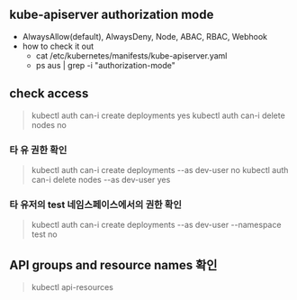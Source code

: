 
## kube-apiserver authorization mode
- AlwaysAllow(default), AlwaysDeny, Node, ABAC, RBAC, Webhook
- how to check it out
  - cat /etc/kubernetes/manifests/kube-apiserver.yaml
  - ps aus | grep -i "authorization-mode"

## check access
> kubectl auth can-i create deployments
yes
> kubectl auth can-i delete nodes
no

### 타 유 권한 확인
> kubectl auth can-i create deployments --as dev-user
no
> kubectl auth can-i delete nodes --as dev-user
yes

### 타 유저의 test 네임스페이스에서의 권한 확인
> kubectl auth can-i create deployments --as dev-user --namespace test
no

## API groups and resource names 확인
> kubectl api-resources